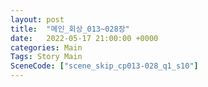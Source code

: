 ```yaml
---
layout: post
title:  "메인_회상_013~028장"
date:   2022-05-17 21:00:00 +0000
categories: Main
Tags: Story Main
SceneCode: ["scene_skip_cp013-028_q1_s10"]
---
```

